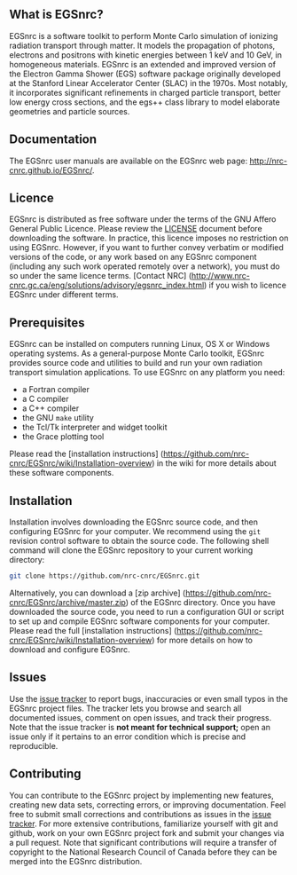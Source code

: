 ## What is EGSnrc?

EGSnrc is a software toolkit to perform Monte Carlo simulation of
ionizing radiation transport through matter. It models the propagation
of photons, electrons and positrons with kinetic energies between
1&nbsp;keV and 10&nbsp;GeV, in homogeneous materials. EGSnrc is an
extended and improved version of the Electron Gamma Shower (EGS)
software package originally developed at the Stanford Linear Accelerator
Center (SLAC) in the 1970s. Most notably, it incorporates significant
refinements in charged particle transport, better low energy cross
sections, and the egs++ class library to model elaborate geometries and
particle sources.


## Documentation

The EGSnrc user manuals are available on the EGSnrc web page:
http://nrc-cnrc.github.io/EGSnrc/.


## Licence

EGSnrc is distributed as free software under the terms of the GNU Affero
General Public Licence. Please review the [LICENSE](LICENCE.md) document
before downloading the software. In practice, this licence imposes no
restriction on using EGSnrc. However, if you want to further convey
verbatim or modified versions of the code, or any work based on any
EGSnrc component (including any such work operated remotely over a
network), you must do so under the same licence terms. [Contact NRC]
(http://www.nrc-cnrc.gc.ca/eng/solutions/advisory/egsnrc_index.html)
if you wish to licence EGSnrc under different terms.


## Prerequisites

EGSnrc can be installed on computers running Linux, OS X or Windows
operating systems. As a general-purpose Monte Carlo toolkit, EGSnrc
provides source code and utilities to build and run your own
radiation transport simulation applications. To use EGSnrc
on any platform you need:

- a Fortran compiler
- a C compiler
- a C++ compiler
- the GNU `make` utility
- the Tcl/Tk interpreter and widget toolkit
- the Grace plotting tool

Please read the [installation instructions]
(https://github.com/nrc-cnrc/EGSnrc/wiki/Installation-overview) in the
wiki for more details about these software components.


## Installation

Installation involves downloading the EGSnrc source code, and then
configuring EGSnrc for your computer. We recommend using the `git`
revision control software to obtain the source code. The following shell
command will clone the EGSnrc repository to your current working
directory:
```bash
git clone https://github.com/nrc-cnrc/EGSnrc.git
```
Alternatively, you can download a [zip archive]
(https://github.com/nrc-cnrc/EGSnrc/archive/master.zip) of the EGSnrc
directory. Once you have downloaded the source code, you need to run a
configuration GUI or script to set up and compile EGSnrc software
components for your computer. Please read the full [installation
instructions]
(https://github.com/nrc-cnrc/EGSnrc/wiki/Installation-overview) for more
details on how to download and configure EGSnrc.


## Issues

Use the [issue tracker](https://github.com/nrc-cnrc/EGSnrc/issues) to
report bugs, inaccuracies or even small typos in the EGSnrc project
files. The tracker lets you browse and search all documented issues,
comment on open issues, and track their progress. Note that the issue
tracker is **not meant for technical support;** open an issue only if it
pertains to an error condition which is precise and reproducible.


## Contributing

You can contribute to the EGSnrc project by implementing new features,
creating new data sets, correcting errors, or improving documentation.
Feel free to submit small corrections and contributions as issues in the
[issue tracker](https://github.com/nrc-cnrc/EGSnrc/issues). For more
extensive contributions, familiarize yourself with git and github,
work on your own EGSnrc project fork and submit your changes via a pull
request. Note that significant contributions will require a transfer of
copyright to the National Research Council of Canada before they can be
merged into the EGSnrc distribution.

